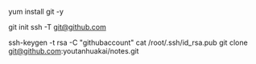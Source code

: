 yum install git -y

git init
ssh -T git@github.com

ssh-keygen -t rsa -C "githubaccount"
cat /root/.ssh/id_rsa.pub
git clone git@github.com:youtanhuakai/notes.git

